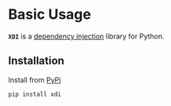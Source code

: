 # Basic Usage


**`XDI`** is a [dependency injection](https://en.wikipedia.org/wiki/Dependency_injection) library for Python.



## Installation

Install from [PyPi](https://pypi.org/project/xdi/)

```shell
pip install xdi
```

